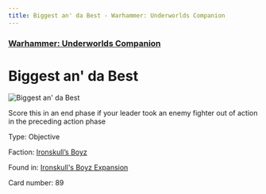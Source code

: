 ```yaml
---
title: Biggest an' da Best - Warhammer: Underworlds Companion
---
```


### [Warhammer: Underworlds Companion](https://guidokessels.github.io/wh-underworlds)

  

# Biggest an' da Best

![Biggest an' da Best](https://warhammerunderworlds.com/wp-content/uploads/sites/6/2017/12/089_ENG-Biggest-an-da-Best.png)

Score this in an end phase if your leader took an enemy fighter out of action in the preceding action phase

Type: Objective

Faction: [Ironskull’s Boyz](https://guidokessels.github.io/wh-underworlds/factions/ironskulls-boyz)

Found in: [Ironskull's Boyz Expansion](https://guidokessels.github.io/wh-underworlds/locations/ironskulls-boyz-expansion)

Card number: 89
